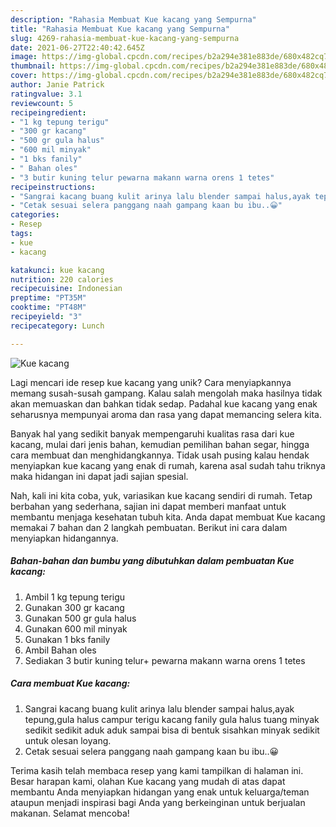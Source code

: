 ```yaml
---
description: "Rahasia Membuat Kue kacang yang Sempurna"
title: "Rahasia Membuat Kue kacang yang Sempurna"
slug: 4269-rahasia-membuat-kue-kacang-yang-sempurna
date: 2021-06-27T22:40:42.645Z
image: https://img-global.cpcdn.com/recipes/b2a294e381e883de/680x482cq70/kue-kacang-foto-resep-utama.jpg
thumbnail: https://img-global.cpcdn.com/recipes/b2a294e381e883de/680x482cq70/kue-kacang-foto-resep-utama.jpg
cover: https://img-global.cpcdn.com/recipes/b2a294e381e883de/680x482cq70/kue-kacang-foto-resep-utama.jpg
author: Janie Patrick
ratingvalue: 3.1
reviewcount: 5
recipeingredient:
- "1 kg tepung terigu"
- "300 gr kacang"
- "500 gr gula halus"
- "600 mil minyak"
- "1 bks fanily"
- " Bahan oles"
- "3 butir kuning telur pewarna makann warna orens 1 tetes"
recipeinstructions:
- "Sangrai kacang buang kulit arinya lalu blender sampai halus,ayak tepung,gula halus campur terigu kacang fanily gula halus tuang minyak sedikit sedikit aduk aduk sampai bisa di bentuk sisahkan minyak sedikit untuk olesan loyang."
- "Cetak sesuai selera panggang naah gampang kaan bu ibu..😀"
categories:
- Resep
tags:
- kue
- kacang

katakunci: kue kacang 
nutrition: 220 calories
recipecuisine: Indonesian
preptime: "PT35M"
cooktime: "PT48M"
recipeyield: "3"
recipecategory: Lunch

---
```



![Kue kacang](https://img-global.cpcdn.com/recipes/b2a294e381e883de/680x482cq70/kue-kacang-foto-resep-utama.jpg)

Lagi mencari ide resep kue kacang yang unik? Cara menyiapkannya memang susah-susah gampang. Kalau salah mengolah maka hasilnya tidak akan memuaskan dan bahkan tidak sedap. Padahal kue kacang yang enak seharusnya mempunyai aroma dan rasa yang dapat memancing selera kita.

Banyak hal yang sedikit banyak mempengaruhi kualitas rasa dari kue kacang, mulai dari jenis bahan, kemudian pemilihan bahan segar, hingga cara membuat dan menghidangkannya. Tidak usah pusing kalau hendak menyiapkan kue kacang yang enak di rumah, karena asal sudah tahu triknya maka hidangan ini dapat jadi sajian spesial.




Nah, kali ini kita coba, yuk, variasikan kue kacang sendiri di rumah. Tetap berbahan yang sederhana, sajian ini dapat memberi manfaat untuk membantu menjaga kesehatan tubuh kita. Anda dapat membuat Kue kacang memakai 7 bahan dan 2 langkah pembuatan. Berikut ini cara dalam menyiapkan hidangannya.

<!--inarticleads1-->

##### Bahan-bahan dan bumbu yang dibutuhkan dalam pembuatan Kue kacang:

1. Ambil 1 kg tepung terigu
1. Gunakan 300 gr kacang
1. Gunakan 500 gr gula halus
1. Gunakan 600 mil minyak
1. Gunakan 1 bks fanily
1. Ambil  Bahan oles
1. Sediakan 3 butir kuning telur+ pewarna makann warna orens 1 tetes




<!--inarticleads2-->

##### Cara membuat Kue kacang:

1. Sangrai kacang buang kulit arinya lalu blender sampai halus,ayak tepung,gula halus campur terigu kacang fanily gula halus tuang minyak sedikit sedikit aduk aduk sampai bisa di bentuk sisahkan minyak sedikit untuk olesan loyang.
1. Cetak sesuai selera panggang naah gampang kaan bu ibu..😀




Terima kasih telah membaca resep yang kami tampilkan di halaman ini. Besar harapan kami, olahan Kue kacang yang mudah di atas dapat membantu Anda menyiapkan hidangan yang enak untuk keluarga/teman ataupun menjadi inspirasi bagi Anda yang berkeinginan untuk berjualan makanan. Selamat mencoba!
